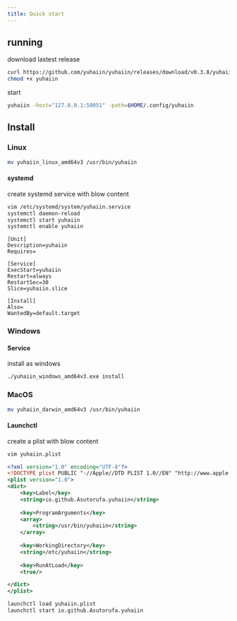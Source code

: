 ```yaml
---
title: Quick start
---
```


## running

download lastest release

```bash
curl https://github.com/yuhaiin/yuhaiin/releases/download/v0.3.8/yuhaiin_linux_amd64v3 > yuhaiin
chmod +x yuhaiin
```

start

```bash
yuhaiin -host="127.0.0.1:50051" -path=$HOME/.config/yuhaiin
```

## Install

### Linux

```bash
mv yuhaiin_linux_amd64v3 /usr/bin/yuhaiin
```

#### systemd

create systemd service with blow content

```bash
vim /etc/systemd/system/yuhaiin.service
systemctl daemon-reload
systemctl start yuhaiin
systemctl enable yuhaiin
```

```systemd
[Unit]
Description=yuhaiin
Requires=

[Service]
ExecStart=yuhaiin
Restart=always
RestartSec=30
Slice=yuhaiin.slice

[Install]
Also=
WantedBy=default.target
```

### Windows

#### Service

install as windows

```bash
./yuhaiin_windows_amd64v3.exe install
```

### MacOS

```bash
mv yuhaiin_darwin_amd64v3 /usr/bin/yuhaiin
```

#### Launchctl

create a plist with blow content

```bash
vim yuhaiin.plist
```

```xml
<?xml version="1.0" encoding="UTF-8"?>
<!DOCTYPE plist PUBLIC "-//Apple//DTD PLIST 1.0//EN" "http://www.apple.com/DTDs/PropertyList-1.0.dtd">
<plist version="1.0">
<dict>
    <key>Label</key>
    <string>io.github.Asutorufa.yuhaiin</string>
    
    <key>ProgramArguments</key>
    <array>
        <string>/usr/bin/yuhaiin</string>
    </array>
    
    <key>WorkingDirectory</key>
    <string>/etc/yuhaiin</string>
    
    <key>RunAtLoad</key>
    <true/>

</dict>
</plist>
```

```bash
launchctl load yuhaiin.plist
launchctl start io.github.Asutorufa.yuhaiin
```
